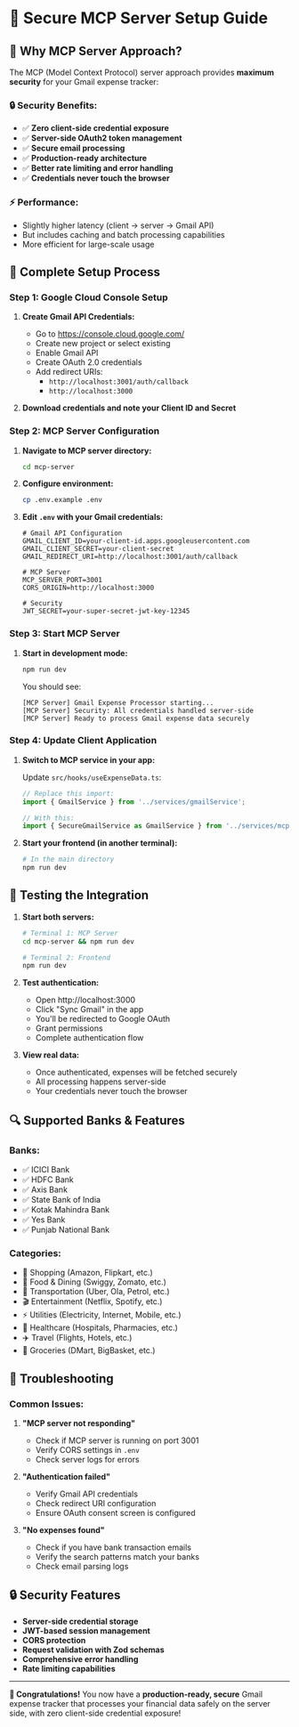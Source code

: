 # 🔐 Secure MCP Server Setup Guide

## 🎯 Why MCP Server Approach?

The MCP (Model Context Protocol) server approach provides **maximum security** for your Gmail expense tracker:

### 🔒 **Security Benefits:**
- ✅ **Zero client-side credential exposure**
- ✅ **Server-side OAuth2 token management**
- ✅ **Secure email processing**
- ✅ **Production-ready architecture**
- ✅ **Better rate limiting and error handling**
- ✅ **Credentials never touch the browser**

### ⚡ **Performance:**
- Slightly higher latency (client → server → Gmail API)
- But includes caching and batch processing capabilities
- More efficient for large-scale usage

## 🚀 **Complete Setup Process**

### **Step 1: Google Cloud Console Setup**

1. **Create Gmail API Credentials:**
   - Go to https://console.cloud.google.com/
   - Create new project or select existing
   - Enable Gmail API
   - Create OAuth 2.0 credentials
   - Add redirect URIs:
     - `http://localhost:3001/auth/callback`
     - `http://localhost:3000`

2. **Download credentials and note your Client ID and Secret**

### **Step 2: MCP Server Configuration**

1. **Navigate to MCP server directory:**
   ```bash
   cd mcp-server
   ```

2. **Configure environment:**
   ```bash
   cp .env.example .env
   ```

3. **Edit `.env` with your Gmail credentials:**
   ```env
   # Gmail API Configuration
   GMAIL_CLIENT_ID=your-client-id.apps.googleusercontent.com
   GMAIL_CLIENT_SECRET=your-client-secret
   GMAIL_REDIRECT_URI=http://localhost:3001/auth/callback
   
   # MCP Server
   MCP_SERVER_PORT=3001
   CORS_ORIGIN=http://localhost:3000
   
   # Security
   JWT_SECRET=your-super-secret-jwt-key-12345
   ```

### **Step 3: Start MCP Server**

1. **Start in development mode:**
   ```bash
   npm run dev
   ```

   You should see:
   ```
   [MCP Server] Gmail Expense Processor starting...
   [MCP Server] Security: All credentials handled server-side
   [MCP Server] Ready to process Gmail expense data securely
   ```

### **Step 4: Update Client Application**

1. **Switch to MCP service in your app:**
   
   Update `src/hooks/useExpenseData.ts`:
   ```typescript
   // Replace this import:
   import { GmailService } from '../services/gmailService';
   
   // With this:
   import { SecureGmailService as GmailService } from '../services/mcpGmailService';
   ```

2. **Start your frontend (in another terminal):**
   ```bash
   # In the main directory
   npm run dev
   ```

## 🧪 **Testing the Integration**

1. **Start both servers:**
   ```bash
   # Terminal 1: MCP Server
   cd mcp-server && npm run dev
   
   # Terminal 2: Frontend
   npm run dev
   ```

2. **Test authentication:**
   - Open http://localhost:3000
   - Click "Sync Gmail" in the app
   - You'll be redirected to Google OAuth
   - Grant permissions
   - Complete authentication flow

3. **View real data:**
   - Once authenticated, expenses will be fetched securely
   - All processing happens server-side
   - Your credentials never touch the browser

## 🔍 **Supported Banks & Features**

### **Banks:**
- ✅ ICICI Bank
- ✅ HDFC Bank
- ✅ Axis Bank
- ✅ State Bank of India
- ✅ Kotak Mahindra Bank
- ✅ Yes Bank
- ✅ Punjab National Bank

### **Categories:**
- 🛒 Shopping (Amazon, Flipkart, etc.)
- 🍕 Food & Dining (Swiggy, Zomato, etc.)
- 🚗 Transportation (Uber, Ola, Petrol, etc.)
- 🎬 Entertainment (Netflix, Spotify, etc.)
- ⚡ Utilities (Electricity, Internet, Mobile, etc.)
- 🏥 Healthcare (Hospitals, Pharmacies, etc.)
- ✈️ Travel (Flights, Hotels, etc.)
- 🛒 Groceries (DMart, BigBasket, etc.)

## 🐛 **Troubleshooting**

### **Common Issues:**

1. **"MCP server not responding"**
   - Check if MCP server is running on port 3001
   - Verify CORS settings in `.env`
   - Check server logs for errors

2. **"Authentication failed"**
   - Verify Gmail API credentials
   - Check redirect URI configuration
   - Ensure OAuth consent screen is configured

3. **"No expenses found"**
   - Check if you have bank transaction emails
   - Verify the search patterns match your banks
   - Check email parsing logs

## 🔒 **Security Features**

- **Server-side credential storage**
- **JWT-based session management**
- **CORS protection**
- **Request validation with Zod schemas**
- **Comprehensive error handling**
- **Rate limiting capabilities**

---

**🎉 Congratulations!** You now have a **production-ready, secure** Gmail expense tracker that processes your financial data safely on the server side, with zero client-side credential exposure! 